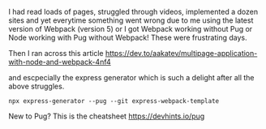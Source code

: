 I had read loads of pages, struggled through videos, implemented a dozen sites and yet everytime something went wrong due to me using the latest version of Webpack (version 5) or I got Webpack working without Pug or Node working with Pug without Webpack! These were frustrating days.

Then I ran across this article https://dev.to/aakatev/multipage-application-with-node-and-webpack-4nf4

and escpecially the express generator which is such a delight after all the above struggles.

`
npx express-generator --pug --git express-webpack-template
`

New to Pug? This is the cheatsheet https://devhints.io/pug